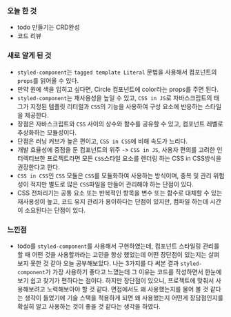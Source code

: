 ### 오늘 한 것
- todo 만들기는 CRD완성
- 코드 리뷰

### 새로 알게 된 것
- `styled-component`는 `tagged template Literal` 문법을 사용해서 컴포넌트의 `props`를 읽어올 수 있다.
- 만약 원에 색을 입히고 싶다면, Circle 컴포넌트에 color라는 props를 주면 된다.
- `styled-component`는 재사용성을 높일 수 있고, `CSS in JS`로 자바스크립트의 태그가 지정된 템플릿 리터럴과 `CSS`의 기능을 사용하여 구성 요소에 반응하는 스타일을 제공한다.
- 장점은 자바스크립트와 `CSS` 사이의 상수와 함수를 공유할 수 있고, 컴포넌트 레벨로 추상화하는 모듈성이다.
- 단점은 러닝 커브가 높은 편이고, `CSS in CSS`에 비해 속도가 느리다.
- 개발 효율성에 중점을 둔 컴포넌트의 위주 -> `CSS in JS`, 사용자 편의를 고려한 인터렉티브한 프로젝트라면 모든 `CSS`스타일 요소를 렌더링 하는 CSS in CSS방식을 권장한다고 한다.
- `CSS in CSS`인 `CSS` 모듈은 `CSS`를 모듈화하여 사용하는 방식이며, 중복 및 관리 위험성이 적지만 별도로 많은 `CSS`파일을 만들어 관리해야 하는 단점이 있다.
- CSS 전처리기는 공통 요소 또는 반복적인 항목을 변수 또는 함수로 대체할 수 있는 재사용성이 높고, 코드 유지 관리가 용이하다는 단점이 있지만, 컴파일 하는데 시간이 소요된다는 단점이 있다.
### 느낀점
- todo를 `styled-component`를 사용해서 구현하였는데, 컴포넌트 스타일링 관리를 할 때 어떤 것을 사용할까라는 고민을 항상 했었는데 어떤 장단점이 있는지는 살펴보지 못한 것 같아 오늘 공부해보았다.
나는 3가지를 다 써본 결과 `styled-component`가 가장 사용하기 좋다고 느꼈는데 그 이유는 코드를 작성하면서 한눈에 보기 쉽고 찾기가 편하다는 점이다. 하지만 장단점이 있으니, 프로젝트에 맞춰서
사용해보려고 노력해보아야 할 것 같다. 면접에서도 왜 사용했는지를 물어 볼 것 같다는 생각이 들었기에 기술 스택을 적용하게 되면 왜 사용했는지 어떤게 장담점인지를 확실히 알고
사용하는 것이 좋을 것 같다는 생각을 하였다. 
